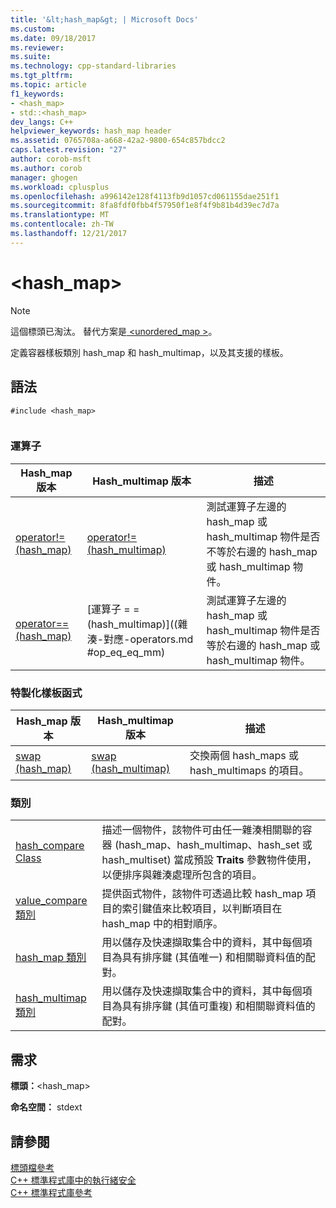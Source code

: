 ```yaml
---
title: '&lt;hash_map&gt; | Microsoft Docs'
ms.custom: 
ms.date: 09/18/2017
ms.reviewer: 
ms.suite: 
ms.technology: cpp-standard-libraries
ms.tgt_pltfrm: 
ms.topic: article
f1_keywords:
- <hash_map>
- std::<hash_map>
dev_langs: C++
helpviewer_keywords: hash_map header
ms.assetid: 0765708a-a668-42a2-9800-654c857bdcc2
caps.latest.revision: "27"
author: corob-msft
ms.author: corob
manager: ghogen
ms.workload: cplusplus
ms.openlocfilehash: a996142e128f4113fb9d1057cd061155dae251f1
ms.sourcegitcommit: 8fa8fdf0fbb4f57950f1e8f4f9b81b4d39ec7d7a
ms.translationtype: MT
ms.contentlocale: zh-TW
ms.lasthandoff: 12/21/2017
---
```

# <a name="lthashmapgt"></a>&lt;hash_map&gt;
> [!NOTE]
>  這個標頭已淘汰。 替代方案是[ \<unordered_map >](unordered-map.md)。  
  
 定義容器樣板類別 hash_map 和 hash_multimap，以及其支援的樣板。  
 
  
## <a name="syntax"></a>語法  
  
```  
#include <hash_map>  
  
```  
  
### <a name="operators"></a>運算子  
  
|Hash_map 版本|Hash_multimap 版本|描述|  
|-----------------------|----------------------------|-----------------|  
|[operator!= (hash_map)](hash-map-operators.md#op_neq)|[operator!=(hash_multimap)](hash-map-operators.md#op_neq_mm)|測試運算子左邊的 hash_map 或 hash_multimap 物件是否不等於右邊的 hash_map 或 hash_multimap 物件。|  
|[operator== (hash_map)](hash-map-operators.md#op_eq_eq)|[運算子 = = (hash_multimap)]((雜湊-對應-operators.md #op_eq_eq_mm)|測試運算子左邊的 hash_map 或 hash_multimap 物件是否等於右邊的 hash_map 或 hash_multimap 物件。|  
  
### <a name="specialized-template-functions"></a>特製化樣板函式  
  
|Hash_map 版本|Hash_multimap 版本|描述|  
|-----------------------|----------------------------|-----------------|  
|[swap (hash_map)](hash-map-class.md#swap)|[swap (hash_multimap)](hash-multimap-class.md#swap)|交換兩個 hash_maps 或 hash_multimaps 的項目。|  
  
### <a name="classes"></a>類別  
  
|||  
|-|-|  
|[hash_compare Class](hash-compare-class.md)|描述一個物件，該物件可由任一雜湊相關聯的容器 (hash_map、hash_multimap、hash_set 或 hash_multiset) 當成預設 **Traits** 參數物件使用，以便排序與雜湊處理所包含的項目。|  
|[value_compare 類別](value-compare-class.md)|提供函式物件，該物件可透過比較 hash_map 項目的索引鍵值來比較項目，以判斷項目在 hash_map 中的相對順序。|  
|[hash_map 類別](hash-map-class.md)|用以儲存及快速擷取集合中的資料，其中每個項目為具有排序鍵 (其值唯一) 和相關聯資料值的配對。|  
|[hash_multimap 類別](hash-multimap-class.md)|用以儲存及快速擷取集合中的資料，其中每個項目為具有排序鍵 (其值可重複) 和相關聯資料值的配對。|  
  
## <a name="requirements"></a>需求  
 **標頭：**\<hash_map>  
  
 **命名空間：** stdext  
  
## <a name="see-also"></a>請參閱  
 [標頭檔參考](cpp-standard-library-header-files.md)   
 [C++ 標準程式庫中的執行緒安全](thread-safety-in-the-cpp-standard-library.md)   
 [C++ 標準程式庫參考](cpp-standard-library-reference.md)



